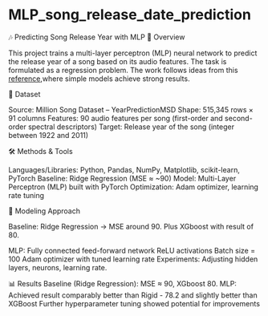# MLP_song_release_date_prediction

🎶 Predicting Song Release Year with MLP
📌 Overview

This project trains a multi-layer perceptron (MLP) neural network to predict the release year of a song based on its audio features. The task is formulated as a regression problem.
The work follows ideas from this [reference](https://samyzaf.com/ML/song_year/song_year.html),where simple models achieve strong results.

📂 Dataset

Source: Million Song Dataset – YearPredictionMSD
Shape: 515,345 rows × 91 columns
Features: 90 audio features per song (first-order and second-order spectral descriptors)
Target: Release year of the song (integer between 1922 and 2011)

🛠️ Methods & Tools

Languages/Libraries: Python, Pandas, NumPy, Matplotlib, scikit-learn, PyTorch
Baseline: Ridge Regression (MSE ≈ ~90)
Model: Multi-Layer Perceptron (MLP) built with PyTorch
Optimization: Adam optimizer, learning rate tuning

🤖 Modeling Approach

Baseline: Ridge Regression → MSE around 90. Plus XGboost with result of 80.

MLP:
Fully connected feed-forward network
ReLU activations
Batch size = 100
Adam optimizer with tuned learning rate
Experiments: Adjusting hidden layers, neurons, learning rate.

📊 Results
Baseline (Ridge Regression): MSE ≈ 90, XGboost 80.
MLP: Achieved result comparably better than Rigid - 78.2 and slightly better than XGBoost
Further hyperparameter tuning showed potential for improvements
